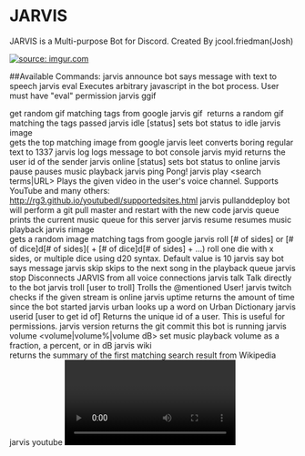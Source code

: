 # JARVIS
JARVIS is a Multi-purpose Bot for Discord.
Created By jcool.friedman(Josh)

<a href="http://imgur.com/4rKMqES"><img src="http://i.imgur.com/4rKMqES.png" title="source: imgur.com" /></a>

##Available Commands:
	jarvis announce <message>
	    bot says message with text to speech
	jarvis eval <command>
	    Executes arbitrary javascript in the bot process. User must have "eval" permission
	jarvis ggif <search query>
	    get random gif matching tags from google
	jarvis gif <image tags>
	    returns a random gif matching the tags passed
	jarvis idle [status]
	    sets bot status to idle
	jarvis image <search query>
	    gets the top matching image from google
	jarvis leet <message>
	    converts boring regular text to 1337
	jarvis log <log message>
	    logs message to bot console
	jarvis myid
	    returns the user id of the sender
	jarvis online [status]
	    sets bot status to online
	jarvis pause
	    pauses music playback
	jarvis ping
	    Pong!
	jarvis play <search terms|URL>
	    Plays the given video in the user's voice channel. Supports YouTube and many others:  http://rg3.github.io/youtubedl/supportedsites.html
	jarvis pullanddeploy
	    bot will perform a git pull master and restart with the new code
	jarvis queue
	    prints the current music queue for this server
	jarvis resume
	    resumes music playback
	jarvis rimage <search query>
	    gets a random image matching tags from google
	jarvis roll [# of sides] or [# of dice]d[# of sides]( + [# of dice]d[# of sides] + ...)
	    roll one die with x sides, or multiple dice using d20 syntax. Default value is 10
	jarvis say <message>
	    bot says message
	jarvis skip
	    skips to the next song in the playback queue
	jarvis stop
	    Disconnects JARVIS from all voice connections
	jarvis talk <message>
	    Talk directly to the bot
	jarvis troll [user to troll]
	    Trolls the @mentioned User!
	jarvis twitch <stream>
	    checks if the given stream is online
	jarvis uptime
	    returns the amount of time since the bot started
	jarvis urban <word>
	    looks up a word on Urban Dictionary
	jarvis userid [user to get id of]
	    Returns the unique id of a user. This is useful for permissions.
	jarvis version
	    returns the git commit this bot is running
	jarvis volume <volume|volume%|volume dB>
	    set music playback volume as a fraction, a percent, or in dB
	jarvis wiki <search terms>
	    returns the summary of the first matching search result from Wikipedia
	jarvis youtube <video tags>
	    gets youtube video matching tags
	
##Support & Suggestions
<a href="https://discord.gg/8P2UZW3" class="button is-medium is-success">Official Server</a>
